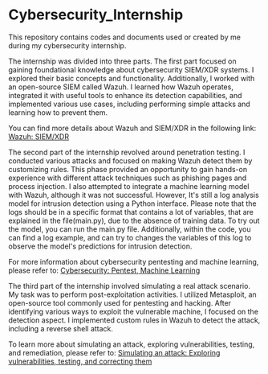 # Cybersecurity_Internship
This repository contains codes and documents used or created by me during my cybersecurity internship.

The internship was divided into three parts. The first part focused on gaining foundational knowledge about cybersecurity SIEM/XDR systems. I explored their basic concepts and functionality. Additionally, I worked with an open-source SIEM called Wazuh. I learned how Wazuh operates, integrated it with useful tools to enhance its detection capabilities, and implemented various use cases, including performing simple attacks and learning how to prevent them.

You can find more details about Wazuh and SIEM/XDR in the following link: [Wazuh: SIEM/XDR](https://hackmd.io/@yh0rookie/SJjAL-vu3)

The second part of the internship revolved around penetration testing. I conducted various attacks and focused on making Wazuh detect them by customizing rules. This phase provided an opportunity to gain hands-on experience with different attack techniques such as phishing pages and process injection. I also attempted to integrate a machine learning model with Wazuh, although it was not successful. However, It's still a log analysis model for intrusion detection using a Python interface. Please note that the logs should be in a specific format that contains a lot of variables, that are explained in the file(main.py), due to the absence of training data. To try out the model, you can run the main.py file. Additionally, within the code, you can find a log example, and can try to changes the variables of this log to observe the model's predictions for intrusion detection.

For more information about cybersecurity pentesting and machine learning, please refer to: [Cybersecurity: Pentest, Machine Learning](https://hackmd.io/@yh0rookie/BkLP_PiU3/edit)

The third part of the internship involved simulating a real attack scenario. My task was to perform post-exploitation activities. I utilized Metasploit, an open-source tool commonly used for pentesting and hacking. After identifying various ways to exploit the vulnerable machine, I focused on the detection aspect. I implemented custom rules in Wazuh to detect the attack, including a reverse shell attack.

To learn more about simulating an attack, exploring vulnerabilities, testing, and remediation, please refer to: 
[Simulating an attack: Exploring vulnerabilities, testing, and correcting them](https://hackmd.io/@yh0rookie/SJjAL-vu3)
